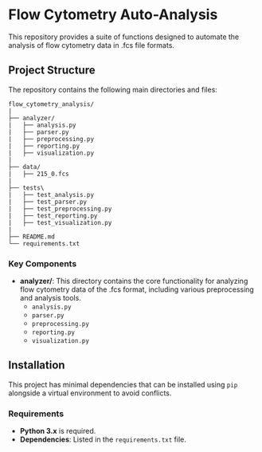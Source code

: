 # Flow Cytometry Auto-Analysis

This repository provides a suite of functions designed to automate the analysis of flow cytometry data in .fcs file formats. 

## Project Structure

The repository contains the following main directories and files: 

```
flow_cytometry_analysis/
|
├── analyzer/
|   ├── analysis.py
|   ├── parser.py
|   ├── preprocessing.py
|   ├── reporting.py
|   ├── visualization.py
|
├── data/
|   ├── 215_0.fcs
|
├── tests\
|   ├── test_analysis.py
|   ├── test_parser.py
|   ├── test_preprocessing.py
|   ├── test_reporting.py
|   ├── test_visualization.py
|
├── README.md
└── requirements.txt
```

### Key Components

- **analyzer/**: This directory contains the core functionality for analyzing flow cytometry data of the .fcs format, including various preprocessing and analysis tools. 
    - `analysis.py` 
    - `parser.py`
    - `preprocessing.py`
    - `reporting.py`
    - `visualization.py`

## Installation

This project has minimal dependencies that can be installed using `pip` alongside a virtual environment to avoid conflicts. 

### Requirements

- **Python 3.x** is required.
- **Dependencies**: Listed in the  `requirements.txt` file. 